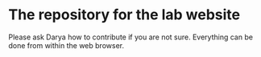 # The repository for the lab website
Please ask Darya how to contribute if you are not sure. Everything can be done from within the web browser.
